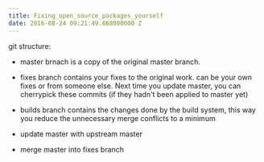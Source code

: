 ```yaml
---
title: Fixing_open_source_packages_yourself
date: 2016-08-24 09:21:49.668000000 Z
---
```


git structure:

- master brnach is a copy of the original master branch.
- fixes branch contains your fixes to the original work. can be your own fixes or from someone else. Next time you update master, you can cherrypick these commits (if they hadn't been applied to master yet)
- builds branch contains the changes done by the build system, this way you reduce the unnecessary merge conflicts to a minimum

- update master with upstream master
- merge master into fixes branch
